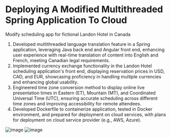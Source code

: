 # Deploying A Modified Multithreaded Spring Application To Cloud

Modify scheduling app for fictional Landon Hotel in Canada
1. Developed multithreaded language translation feature in a Spring application, leveraging Java back end and Angular front end, enhancing user experience with real-time translation of content into English and French, meeting Canadian legal requirements.
2. Implemented currency exchange functionality in the Landon Hotel scheduling application's front end, displaying reservation prices in USD, CAD, and EUR, showcasing proficiency in handling multiple currencies and enhancing global usability.
3. Engineered time zone conversion method to display online live presentation times in Eastern (ET), Mountain (MT), and Coordinated Universal Time (UTC), ensuring accurate scheduling across different time zones and improving accessibility for remote attendees.
4. Developed Dockerfile to containerize application, tested in Docker environment, and prepared for deployment on cloud services, with plans for deployment on cloud service provider (e.g., AWS, Azure).

![image](https://github.com/jsmccaffrey/Multithreaded-App-for-Docker/assets/84482329/1e7fe6be-acf4-48e3-970a-04c7b48efc5a)
![image](https://github.com/jsmccaffrey/Multithreaded-App-for-Docker/assets/84482329/12e89686-8146-44a3-8f9e-03c078fae8a3)
